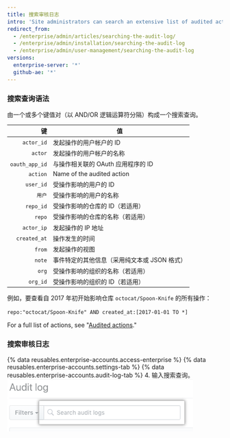 ```yaml
---
title: 搜索审核日志
intro: 'Site administrators can search an extensive list of audited actions on the enterprise.'
redirect_from:
  - /enterprise/admin/articles/searching-the-audit-log/
  - /enterprise/admin/installation/searching-the-audit-log
  - /enterprise/admin/user-management/searching-the-audit-log
versions:
  enterprise-server: '*'
  github-ae: '*'
---
```


### 搜索查询语法

由一个或多个键值对（以 AND/OR 逻辑运算符分隔）构成一个搜索查询。

|              键 | 值                          |
| --------------:| -------------------------- |
|     `actor_id` | 发起操作的用户帐户的 ID              |
|        `actor` | 发起操作的用户帐户的名称               |
| `oauth_app_id` | 与操作相关联的 OAuth 应用程序的 ID     |
|       `action` | Name of the audited action |
|      `user_id` | 受操作影响的用户的 ID               |
|           `用户` | 受操作影响的用户的名称                |
|      `repo_id` | 受操作影响的仓库的 ID（若适用）          |
|         `repo` | 受操作影响的仓库的名称（若适用）           |
|     `actor_ip` | 发起操作的 IP 地址                |
|   `created_at` | 操作发生的时间                    |
|         `from` | 发起操作的视图                    |
|         `note` | 事件特定的其他信息（采用纯文本或 JSON 格式）  |
|          `org` | 受操作影响的组织的名称（若适用）           |
|       `org_id` | 受操作影响的组织的 ID（若适用）          |

例如，要查看自 2017 年初开始影响仓库 `octocat/Spoon-Knife` 的所有操作：

  `repo:"octocat/Spoon-Knife" AND created_at:[2017-01-01 TO *]`

For a full list of actions, see "[Audited actions](/admin/user-management/audited-actions)."

### 搜索审核日志

{% data reusables.enterprise-accounts.access-enterprise %}
{% data reusables.enterprise-accounts.settings-tab %}
{% data reusables.enterprise-accounts.audit-log-tab %}
4. 输入搜索查询。 ![搜索查询](/assets/images/enterprise/site-admin-settings/search-query.png)

